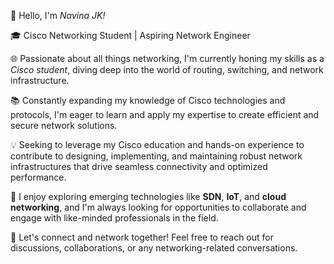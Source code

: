 👋 Hello, I'm *Navina JK!*

🎓 Cisco Networking Student | Aspiring Network Engineer

🌐 Passionate about all things networking, I'm currently honing my skills as a *Cisco student*, diving deep into the world of routing, switching, and network infrastructure. 

📚 Constantly expanding my knowledge of Cisco technologies and protocols, I'm eager to learn and apply my expertise to create efficient and secure network solutions.

💡 Seeking to leverage my Cisco education and hands-on experience to contribute to designing, implementing, and maintaining robust network infrastructures that drive seamless connectivity and optimized performance.

🔬 I enjoy exploring emerging technologies like **SDN**, **IoT**, and **cloud networking**, and I'm always looking for opportunities to collaborate and engage with like-minded professionals in the field.

🌟 Let's connect and network together! Feel free to reach out for discussions, collaborations, or any networking-related conversations. 

